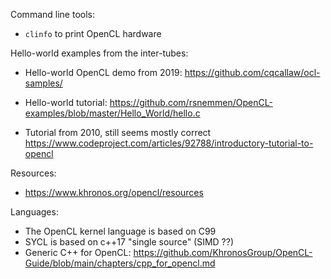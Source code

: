
Command line tools:
* `clinfo` to print OpenCL hardware

Hello-world examples from the inter-tubes:

* Hello-world OpenCL demo from 2019:
  https://github.com/cqcallaw/ocl-samples/

* Hello-world tutorial:
  https://github.com/rsnemmen/OpenCL-examples/blob/master/Hello_World/hello.c

* Tutorial from 2010, still seems mostly correct
  https://www.codeproject.com/articles/92788/introductory-tutorial-to-opencl

Resources:
* https://www.khronos.org/opencl/resources

Languages:
* The OpenCL kernel language is based on C99
* SYCL is based on c++17 "single source" (SIMD ??)
* Generic C++ for OpenCL:
  https://github.com/KhronosGroup/OpenCL-Guide/blob/main/chapters/cpp_for_opencl.md
